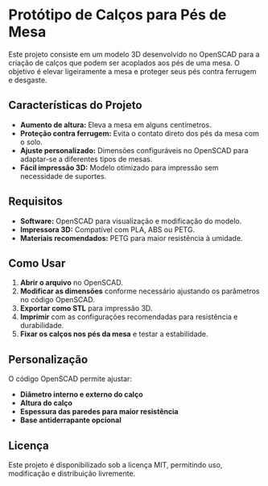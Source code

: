 # Protótipo de Calços para Pés de Mesa

Este projeto consiste em um modelo 3D desenvolvido no OpenSCAD para a criação de calços que podem ser acoplados aos pés de uma mesa. O objetivo é elevar ligeiramente a mesa e proteger seus pés contra ferrugem e desgaste.

## Características do Projeto
- **Aumento de altura:** Eleva a mesa em alguns centímetros.
- **Proteção contra ferrugem:** Evita o contato direto dos pés da mesa com o solo.
- **Ajuste personalizado:** Dimensões configuráveis no OpenSCAD para adaptar-se a diferentes tipos de mesas.
- **Fácil impressão 3D:** Modelo otimizado para impressão sem necessidade de suportes.

## Requisitos
- **Software:** OpenSCAD para visualização e modificação do modelo.
- **Impressora 3D:** Compatível com PLA, ABS ou PETG.
- **Materiais recomendados:** PETG para maior resistência à umidade.

## Como Usar
1. **Abrir o arquivo** no OpenSCAD.
2. **Modificar as dimensões** conforme necessário ajustando os parâmetros no código OpenSCAD.
3. **Exportar como STL** para impressão 3D.
4. **Imprimir** com as configurações recomendadas para resistência e durabilidade.
5. **Fixar os calços nos pés da mesa** e testar a estabilidade.

## Personalização
O código OpenSCAD permite ajustar:
- **Diâmetro interno e externo do calço**
- **Altura do calço**
- **Espessura das paredes para maior resistência**
- **Base antiderrapante opcional**

## Licença
Este projeto é disponibilizado sob a licença MIT, permitindo uso, modificação e distribuição livremente.




